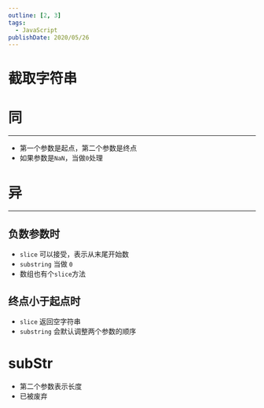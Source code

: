 ```yaml
---
outline: [2, 3]
tags: 
  - JavaScript
publishDate: 2020/05/26
---
```

# 截取字符串

# 同

---

- 第一个参数是起点，第二个参数是终点
- 如果参数是`NaN`，当做`0`处理

# 异

---

## 负数参数时

- `slice` 可以接受，表示从末尾开始数
- `substring` 当做 `0`
- 数组也有个`slice`方法

## 终点小于起点时

- `slice` 返回空字符串
- `substring` 会默认调整两个参数的顺序

# subStr

- 第二个参数表示长度
- 已被废弃